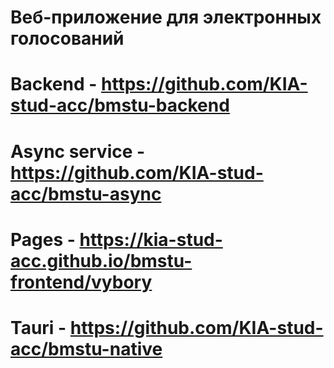 # Веб-приложение для электронных голосований

# Backend - https://github.com/KIA-stud-acc/bmstu-backend
# Async service - https://github.com/KIA-stud-acc/bmstu-async
# Pages - https://kia-stud-acc.github.io/bmstu-frontend/vybory
# Tauri - https://github.com/KIA-stud-acc/bmstu-native
